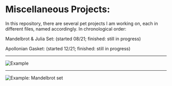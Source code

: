 # Miscellaneous Projects:



In this repository, there are several pet projects I am working on, each in different files, named accordingly.
In chronological order:

Mandelbrot & Julia Set: (started 08/21; finished: still in progress)

Apollonian Gasket: (started 12/21; finished: still in progress)

---
![Example](images/julia_set_blues_100.gif)

---
![Example: Mandelbrot set](images/julia_set_rdbu_50.gif)

